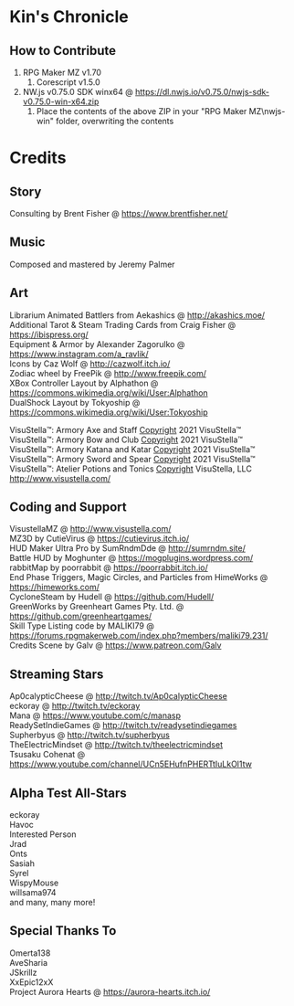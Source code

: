# Kin's Chronicle

## How to Contribute
1. RPG Maker MZ v1.70
   1. Corescript v1.5.0
1. NW.js v0.75.0 SDK winx64 @ https://dl.nwjs.io/v0.75.0/nwjs-sdk-v0.75.0-win-x64.zip
   1. Place the contents of the above ZIP in your "RPG Maker MZ\nwjs-win" folder, overwriting the contents

# Credits
## Story
Consulting by Brent Fisher @ https://www.brentfisher.net/

## Music
Composed and mastered by Jeremy Palmer

## Art
Librarium Animated Battlers from Aekashics @ http://akashics.moe/  
Additional Tarot & Steam Trading Cards from Craig Fisher @ https://ibispress.org/  
Equipment & Armor by Alexander Zagorulko @ https://www.instagram.com/a_ravlik/  
Icons by Caz Wolf @ http://cazwolf.itch.io/  
Zodiac wheel by FreePik @ http://www.freepik.com/  
XBox Controller Layout by Alphathon @ https://commons.wikimedia.org/wiki/User:Alphathon  
DualShock Layout by Tokyoship @ https://commons.wikimedia.org/wiki/User:Tokyoship  

VisuStella™: Armory Axe and Staff [Copyright](C) 2021 VisuStella™  
VisuStella™: Armory Bow and Club [Copyright](C) 2021 VisuStella™  
VisuStella™: Armory Katana and Katar [Copyright](C) 2021 VisuStella™  
VisuStella™: Armory Sword and Spear [Copyright](C) 2021 VisuStella™  
VisuStella™: Atelier Potions and Tonics [Copyright](C) VisuStella, LLC  
http://www.visustella.com/  

## Coding and Support
VisustellaMZ @ http://www.visustella.com/  
MZ3D by CutieVirus @ https://cutievirus.itch.io/  
HUD Maker Ultra Pro by SumRndmDde @ http://sumrndm.site/  
Battle HUD by Moghunter @ https://mogplugins.wordpress.com/  
rabbitMap by poorrabbit @ https://poorrabbit.itch.io/  
End Phase Triggers, Magic Circles, and Particles from HimeWorks @ https://himeworks.com/  
CycloneSteam by Hudell @ https://github.com/Hudell/  
GreenWorks by Greenheart Games Pty. Ltd. @ https://github.com/greenheartgames/  
Skill Type Listing code by MALIKI79 @ https://forums.rpgmakerweb.com/index.php?members/maliki79.231/  
Credits Scene by Galv @ https://www.patreon.com/Galv  

## Streaming Stars
Ap0calypticCheese @ http://twitch.tv/Ap0calypticCheese  
eckoray @ http://twitch.tv/eckoray  
Mana @ https://www.youtube.com/c/manasp  
ReadySetIndieGames @ http://twitch.tv/readysetindiegames  
Supherbyus @ http://twitch.tv/supherbyus  
TheElectricMindset @ http://twitch.tv/theelectricmindset  
Tsusaku Cohenat @ https://www.youtube.com/channel/UCn5EHufnPHERTtIuLkOl1tw  

## Alpha Test All-Stars
eckoray  
Havoc  
Interested Person  
Jrad  
Onts  
Sasiah  
Syrel  
WispyMouse  
willsama974  
and many, many more!

## Special Thanks To
Omerta138  
AveSharia  
JSkrillz  
XxEpic12xX  
Project Aurora Hearts @ https://aurora-hearts.itch.io/
